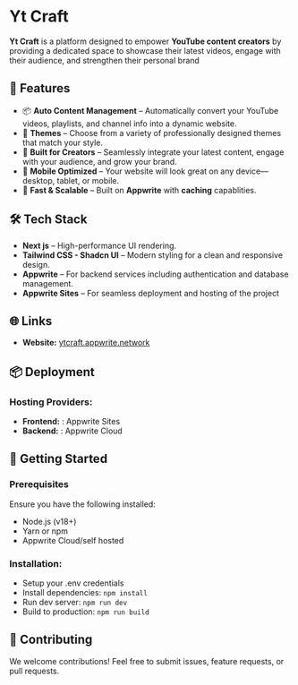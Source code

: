 # Yt Craft

**Yt Craft** is a platform designed to empower **YouTube content creators** by providing a dedicated space to showcase their latest videos, engage with their audience, and strengthen their personal brand

## 🚀 Features

- 📦 **Auto Content Management** – Automatically convert your YouTube videos, playlists, and channel info into a dynamic website.
- 📝 **Themes** – Choose from a variety of professionally designed themes that match your style.
- 👥  **Built for Creators** – Seamlessly integrate your latest content, engage with your audience, and grow your brand.
- 📱 **Mobile Optimized** – Your website will look great on any device—desktop, tablet, or mobile.
- 🚀 **Fast & Scalable** – Built on **Appwrite** with **caching** capablities.

## 🛠️ Tech Stack

- **Next js** – High-performance UI rendering.
- **Tailwind CSS - Shadcn UI** – Modern styling for a clean and responsive design.
- **Appwrite** –  For backend services including authentication and database management.
- **Appwrite Sites** – For seamless deployment and hosting of the project


## 🌐 Links
- **Website:** [ytcraft.appwrite.network](https://ytcraft.appwrite.network)

## 📦 Deployment

### **Hosting Providers:**
- **Frontend:** : Appwrite Sites
- **Backend:** : Appwrite Cloud

## 📌 Getting Started

### **Prerequisites**
Ensure you have the following installed:
- Node.js (v18+)
- Yarn or npm
- Appwrite Cloud/self hosted

### Installation:
- Setup your .env credentials
- Install dependencies: `npm install`
- Run dev server: `npm run dev`
- Build to production: `npm run build`

## 🤝 Contributing
We welcome contributions! Feel free to submit issues, feature requests, or pull requests.
